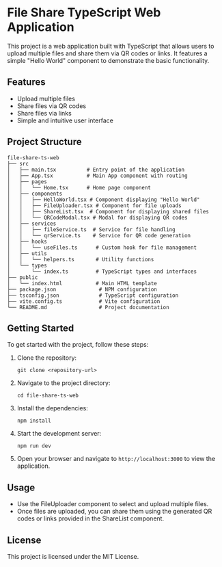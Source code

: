# File Share TypeScript Web Application

This project is a web application built with TypeScript that allows users to upload multiple files and share them via QR codes or links. It features a simple "Hello World" component to demonstrate the basic functionality.

## Features

- Upload multiple files
- Share files via QR codes
- Share files via links
- Simple and intuitive user interface

## Project Structure

```
file-share-ts-web
├── src
│   ├── main.tsx          # Entry point of the application
│   ├── App.tsx           # Main App component with routing
│   ├── pages
│   │   └── Home.tsx      # Home page component
│   ├── components
│   │   ├── HelloWorld.tsx # Component displaying "Hello World"
│   │   ├── FileUploader.tsx # Component for file uploads
│   │   ├── ShareList.tsx  # Component for displaying shared files
│   │   └── QRCodeModal.tsx # Modal for displaying QR codes
│   ├── services
│   │   ├── fileService.ts  # Service for file handling
│   │   └── qrService.ts    # Service for QR code generation
│   ├── hooks
│   │   └── useFiles.ts      # Custom hook for file management
│   ├── utils
│   │   └── helpers.ts       # Utility functions
│   └── types
│       └── index.ts         # TypeScript types and interfaces
├── public
│   └── index.html           # Main HTML template
├── package.json              # NPM configuration
├── tsconfig.json             # TypeScript configuration
├── vite.config.ts            # Vite configuration
└── README.md                 # Project documentation
```

## Getting Started

To get started with the project, follow these steps:

1. Clone the repository:
   ```
   git clone <repository-url>
   ```

2. Navigate to the project directory:
   ```
   cd file-share-ts-web
   ```

3. Install the dependencies:
   ```
   npm install
   ```

4. Start the development server:
   ```
   npm run dev
   ```

5. Open your browser and navigate to `http://localhost:3000` to view the application.

## Usage

- Use the FileUploader component to select and upload multiple files.
- Once files are uploaded, you can share them using the generated QR codes or links provided in the ShareList component.

## License

This project is licensed under the MIT License.